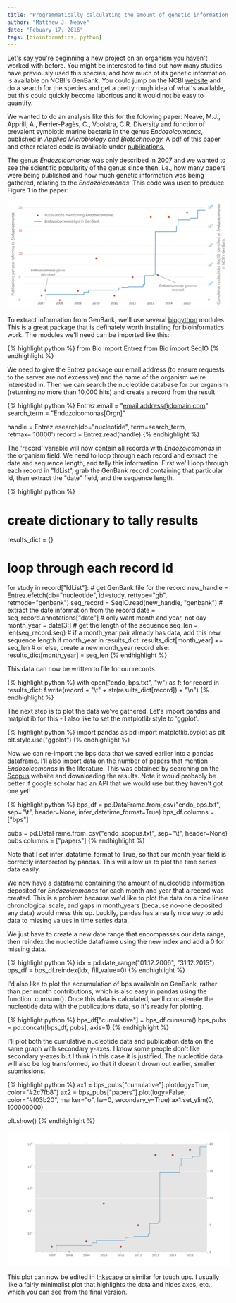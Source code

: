 ```yaml
---
title: "Programmatically calculating the amount of genetic information available in GenBank for a particular organism"
author: "Matthew J. Neave"
date: "Febuary 17, 2016"
tags: [bioinformatics, python]
---
```


Let's say you're beginning a new project on an organism you haven't worked with before. 
You might be interested to find out how many studies have previously used this species, and how much of its genetic information is available on NCBI's GenBank.
You could jump on the NCBI [website](http://blast.ncbi.nlm.nih.gov/Blast.cgi) and do a search for the species and get a pretty rough idea of what's available, but this could quickly become laborious and it would not be easy to quantify.

We wanted to do an analysis like this for the folowing paper: Neave, M.J., Apprill, A., Ferrier-Pag&egrave;s, C., Voolstra, C.R. Diversity and function of prevalent symbiotic marine bacteria in the genus <i>Endozoicomonas</i>, published in <i>Applied Microbiology and Biotechnology.</i>
A pdf of this paper and other related code is available under [publications.](../publications)

The genus <i>Endozoicomonas</i> was only described in 2007 and we wanted to see the scientific popularity of the genus since then, i.e., how many papers were being published and how much genetic information was being gathered, relating to the <i>Endozoicomonas</i>.
This code was used to produce Figure 1 in the paper:

![endo_ncbi](https://github.com/neavemj/neavemj.github.io/blob/master/_posts/endo_review/endo_data.png/?raw=true)

To extract information from GenBank, we'll use several [biopython](http://biopython.org/) modules. 
This is a great package that is definately worth installing for bioinformatics work. 
The modules we'll need can be imported like this:

{% highlight python %}
from Bio import Entrez
from Bio import SeqIO
{% endhighlight %} 

We need to give the Entrez package our email address (to ensure requests to the server are not excessive) and the name of the organism we're interested in. Then we can search the nucleotide database for our organism (returning no more than 10,000 hits) and create a record from the result.

{% highlight python %}
Entrez.email = "email.address@domain.com"
search_term = "Endozoicomonas[Orgn]"

handle = Entrez.esearch(db="nucleotide", term=search_term, retmax='10000')
record = Entrez.read(handle)
{% endhighlight %}

The 'record' variable will now contain all records with <i>Endozoicomonas</i> in the organism field. 
We need to loop through each record and extract the date and sequence length, and tally this information.
First we'll loop through each record in "IdList", grab the GenBank record containing that particular Id, then extract the "date" field, and the sequence length.

{% highlight python %}
# create dictionary to tally results
results_dict = {}

# loop through each record Id
for study in record["IdList"]:
    # get GenBank file for the record
    new_handle = Entrez.efetch(db="nucleotide", id=study, rettype="gb",
            retmode="genbank")
    seq_record = SeqIO.read(new_handle, "genbank")
    # extract the date information from the record
    date = seq_record.annotations["date"]
    # only want month and year, not day
    month_year = date[3:]
    # get the length of the sequence
    seq_len = len(seq_record.seq)
    # if a month_year pair already has data, add this new sequence length 
    if month_year in results_dict:
        results_dict[month_year] += seq_len
    # or else, create a new month_year record
    else:
        results_dict[month_year] = seq_len
{% endhighlight %}

This data can now be written to file for our records.

{% highlight python %}
with open("endo_bps.txt", "w") as f:
    for record in results_dict:
	f.write(record + "\t" + str(results_dict[record]) + "\n")
{% endhighlight %}

The next step is to plot the data we've gathered. 
Let's import pandas and matplotlib for this - I also like to set the matplotlib style to 'ggplot'.

{% highlight python %}
import pandas as pd
import matplotlib.pyplot as plt
plt.style.use("ggplot")
{% endhighlight %}

Now we can re-import the bps data that we saved earlier into a pandas dataframe.
I'll also import data on the number of papers that mention <i>Endozoicomonas</i> in the literature.
This was obtained by searching on the [Scopus](https://www.scopus.com/) website and downloading the results. 
Note it would probably be better if google scholar had an API that we would use but they haven't got one yet!

{% highlight python %}
bps_df = pd.DataFrame.from_csv("endo_bps.txt", sep="\t", header=None,
        infer_datetime_format=True)
bps_df.columns = ["bps"]

pubs = pd.DataFrame.from_csv("endo_scopus.txt", sep="\t", header=None)
pubs.columns = ["papers"]
{% endhighlight %}

Note that I set infer_datatime_format to True, so that our month_year field is correctly interpreted by pandas. This will allow us to plot the time series data easily.

We now have a dataframe containing the amount of nucleotide information deposited for <i>Endozoicomonas</i> for each month and year that a record was created. 
This is a problem because we'd like to plot the data on a nice linear chronological scale, and gaps in month_years (because no-one deposited any data) would mess this up.
Luckily, pandas has a really nice way to add data to missing values in time series data.

We just have to create a new date range that encompasses our data range, then reindex the nucleotide dataframe using the new index and add a 0 for missing data.

{% highlight python %}
idx = pd.date_range("01.12.2006", "31.12.2015")
bps_df = bps_df.reindex(idx, fill_value=0)
{% endhighlight %}

I'd also like to plot the accumulation of bps available on GenBank, rather than per month contributions, which is also easy in pandas using the function .cumsum().
Once this data is calculated, we'll concatenate the nucleotide data with the publications data, so it's ready for plotting. 

{% highlight python %}
bps_df["cumulative"] = bps_df.cumsum()
bps_pubs = pd.concat([bps_df, pubs], axis=1)
{% endhighlight %}

I'll plot both the cumulative nucleotide data and publication data on the same graph with secondary y-axes. 
I know some people don't like secondary y-axes but I think in this case it is justified.
The nucleotide data will also be log transformed, so that it doesn't drown out earlier, smaller submissions.

{% highlight python %}
ax1 = bps_pubs["cumulative"].plot(logy=True, color="#2c7fb8")
ax2 = bps_pubs["papers"].plot(logy=False, color="#f03b20", marker="o", 
	lw=0, secondary_y=True)
ax1.set_ylim(0, 100000000)

plt.show()
{% endhighlight %}

![endo_ncbi](https://github.com/neavemj/neavemj.github.io/blob/master/_posts/endo_review/endo_data_raw.png/?raw=true)

This plot can now be edited in [Inkscape](//inkscape.org) or similar for touch ups.
I usually like a fairly minimalist plot that highlights the data and hides axes, etc., which you can see from the final version.

<br>

